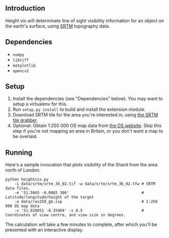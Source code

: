 <h2>Introduction</h2>

Height vis will determinate line of sight visibility information for an object on the earth's surface, using <a href="http://www2.jpl.nasa.gov/srtm/">SRTM</a> topography data.

<h2>Dependencies</h2>

* `numpy`
* `libtiff`
* `matplotlib`
* `opencv2`

<h2>Setup</h2>

1. Install the dependencies (see "Dependencies" below). You may want to setup a virtualenv for this.
2. Run `setup.py install` to build and install the extension module.
3. Download SRTM tile for the area you're interested in, using <a href="http://dwtkns.com/srtm/">the SRTM tile grabber</a>.
4. Optional: Obtain 1:250 000 OS map data from <a href="http://www.ordnancesurvey.co.uk/business-and-government/products/250k-raster.html">the OS website</a>. Skip this step if you're not mapping an area in Britain, or you don't want a map to be overlaid.

<h2>Running</h2>

Here's a sample invocation that plots visibility of the Shard from the area north of London.

```
python heightvis.py 
    -i data/srtm/srtm_36_02.tif -w data/srtm/srtm_36_02.tfw # SRTM data files,
    -e '51.5045 -0.0865 306'                                # Latitude/longitude/height of the target
    -o data/ras250_gb.zip                                   # 1:250 000 OS map data
    -c '51.818051 -0.35404' -s 0.5                          # Coordinates of view centre, and view size in degrees.

```

The calculation will take a few minutes to complete, after which you'll be presented with an interactive display.

